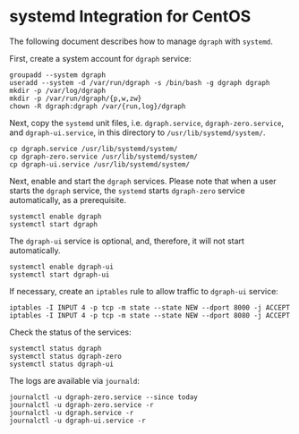 # systemd Integration for CentOS

The following document describes how to manage `dgraph` with `systemd`.

First, create a system account for `dgraph` service:

```
groupadd --system dgraph
useradd --system -d /var/run/dgraph -s /bin/bash -g dgraph dgraph
mkdir -p /var/log/dgraph
mkdir -p /var/run/dgraph/{p,w,zw}
chown -R dgraph:dgraph /var/{run,log}/dgraph
```

Next, copy the `systemd` unit files, i.e. `dgraph.service`, `dgraph-zero.service`,
and `dgraph-ui.service`, in this directory to `/usr/lib/systemd/system/`.

```
cp dgraph.service /usr/lib/systemd/system/
cp dgraph-zero.service /usr/lib/systemd/system/
cp dgraph-ui.service /usr/lib/systemd/system/
```

Next, enable and start the `dgraph` services. Please note that when a user
starts the `dgraph` service, the `systemd` starts `dgraph-zero` service
automatically, as a prerequisite.

```
systemctl enable dgraph
systemctl start dgraph
```

The `dgraph-ui` service is optional, and, therefore, it will not start
automatically.

```
systemctl enable dgraph-ui
systemctl start dgraph-ui
```

If necessary, create an `iptables` rule to allow traffic to `dgraph-ui` service:

```
iptables -I INPUT 4 -p tcp -m state --state NEW --dport 8000 -j ACCEPT
iptables -I INPUT 4 -p tcp -m state --state NEW --dport 8080 -j ACCEPT
```

Check the status of the services:

```
systemctl status dgraph
systemctl status dgraph-zero
systemctl status dgraph-ui
```

The logs are available via `journald`:

```
journalctl -u dgraph-zero.service --since today
journalctl -u dgraph-zero.service -r
journalctl -u dgraph.service -r
journalctl -u dgraph-ui.service -r
```
